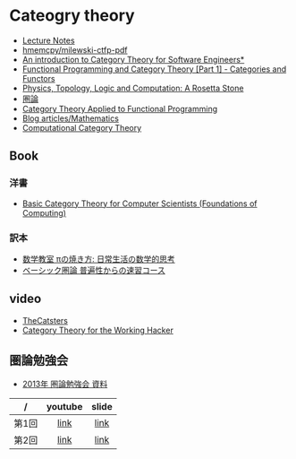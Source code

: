 # Cateogry theory

- [Lecture Notes](http://www.andrew.cmu.edu/course/80-413-713/notes/)
- [hmemcpy/milewski-ctfp-pdf](https://github.com/hmemcpy/milewski-ctfp-pdf)
- [An introduction to Category Theory for Software Engineers*](http://www.cs.toronto.edu/~sme/presentations/cat101.pdf)
- [Functional Programming and Category Theory [Part 1] - Categories and Functors](http://nikgrozev.com/2016/03/14/functional-programming-and-category-theory-part-1-categories-and-functors/)
- [Physics, Topology, Logic and Computation: A Rosetta Stone](http://math.ucr.edu/home/baez/rosetta.pdf)
- [圏論](http://alg-d.com/math/kan_extension/)
- [Category Theory Applied to Functional Programming](http://www1.eafit.edu.co/asr/pubs/others/cain-screen.pdf)
- [Blog articles/Mathematics](https://wiki.haskell.org/Blog_articles/Mathematics)
- [Computational Category Theory](http://www.cs.man.ac.uk/~david/categories/book/book.pdf)

## Book

### 洋書

- [Basic Category Theory for Computer Scientists (Foundations of Computing)](https://www.amazon.co.jp/dp/0262660717)

### 訳本

- [数学教室 πの焼き方: 日常生活の数学的思考](https://www.amazon.co.jp/dp/4562052856/)
- [ベーシック圏論 普遍性からの速習コース](https://www.amazon.co.jp/dp/4621300709)

## video

- [TheCatsters](https://www.youtube.com/user/TheCatsters)
- [Category Theory for the Working Hacker](https://www.infoq.com/presentations/category-theory-propositions-principle)

## 圏論勉強会

- [2013年 圏論勉強会 資料](http://nineties.github.io/category-seminar/#/)

 /  | youtube | slide
----|:-------:|:-----:
第1回 | [link](https://www.youtube.com/watch?v=uWST7UivqeM) | [link](http://nineties.github.io/category-seminar/1.html)
第2回 | [link](https://www.youtube.com/watch?v=s-aj6cqiuA4) | [link](http://nineties.github.io/category-seminar/2.html)
